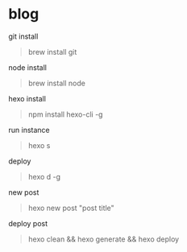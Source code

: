 # blog
git install
> brew install git

node install
> brew install node

hexo install
> npm install hexo-cli -g

run instance
> hexo s

deploy
> hexo d -g

new post
> hexo new post "post title"

deploy post
> hexo clean && hexo generate && hexo deploy
